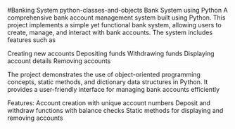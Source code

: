 #Banking System 
python-classes-and-objects
Bank System using Python
A comprehensive bank account management system built using Python.
This project implements a simple yet functional bank system, allowing users to create, manage, and interact with bank accounts. The system includes features such as

Creating new accounts
Depositing funds
Withdrawing funds
Displaying account details
Removing accounts

The project demonstrates the use of object-oriented programming concepts, static methods, and dictionary data structures in Python. It provides a user-friendly interface for managing bank accounts efficiently

Features:
Account creation with unique account numbers
Deposit and withdraw functions with balance checks
Static methods for displaying and removing accounts
